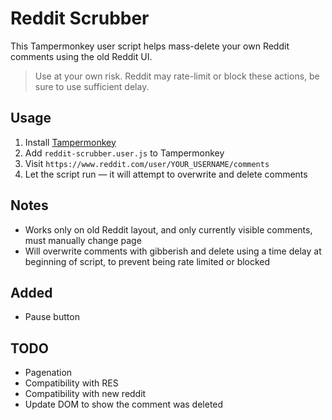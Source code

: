 # Reddit Scrubber

This Tampermonkey user script helps mass-delete your own Reddit comments using the old Reddit UI.

>  Use at your own risk. Reddit may rate-limit or block these actions, be sure to use sufficient delay.

## Usage
1. Install [Tampermonkey](https://www.tampermonkey.net/)
2. Add `reddit-scrubber.user.js` to Tampermonkey
3. Visit `https://www.reddit.com/user/YOUR_USERNAME/comments`
4. Let the script run — it will attempt to overwrite and delete comments

## Notes
- Works only on old Reddit layout, and only currently visible comments, must manually change page
- Will overwrite comments with gibberish and delete using a time delay at beginning of script, to prevent being rate limited or blocked

## Added
- Pause button

## TODO
- Pagenation
- Compatibility with RES
- Compatibility with new reddit
- Update DOM to show the comment was deleted
